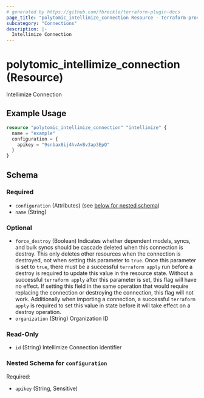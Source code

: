 ```yaml
---
# generated by https://github.com/fbreckle/terraform-plugin-docs
page_title: "polytomic_intellimize_connection Resource - terraform-provider-polytomic"
subcategory: "Connections"
description: |-
  Intellimize Connection
---
```


# polytomic_intellimize_connection (Resource)

Intellimize Connection

## Example Usage

```terraform
resource "polytomic_intellimize_connection" "intellimize" {
  name = "example"
  configuration = {
    apikey = "9snbax8ij4hvAvBv3ap3EpQ"
  }
}
```

<!-- schema generated by tfplugindocs -->
## Schema

### Required

- `configuration` (Attributes) (see [below for nested schema](#nestedatt--configuration))
- `name` (String)

### Optional

- `force_destroy` (Boolean) Indicates whether dependent models, syncs, and bulk syncs should be cascade deleted when this connection is destroy. This only deletes other resources when the connection is destroyed, not when setting this parameter to `true`. Once this parameter is set to `true`, there must be a successful `terraform apply` run before a destroy is required to update this value in the resource state. Without a successful `terraform apply` after this parameter is set, this flag will have no effect. If setting this field in the same operation that would require replacing the connection or destroying the connection, this flag will not work. Additionally when importing a connection, a successful `terraform apply` is required to set this value in state before it will take effect on a destroy operation.
- `organization` (String) Organization ID

### Read-Only

- `id` (String) Intellimize Connection identifier

<a id="nestedatt--configuration"></a>
### Nested Schema for `configuration`

Required:

- `apikey` (String, Sensitive)


